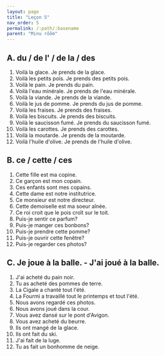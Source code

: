 ```yaml
---
layout: page
title: "Leçon 5"
nav_order: 5
permalink: /:path/:basename
parent: "Minu rõõm"
---
```


## A. du / de l' / de la / des  
1. Voilà la glace. Je prends de la glace.  
2. Voilà les petits pois. Je prends des petits pois.  
3. Voilà le pain. Je prends du pain.  
4. Voilà l'eau minérale. Je prends de l'eau minérale.  
5. Voilà la viande. Je prends de la viande.  
6. Voilà le jus de pomme. Je prends du jus de pomme.  
7. Voilà les fraises. Je prends des fraises.  
8. Voilà les biscuits. Je prends des biscuits.  
9. Voilà le saucisson fumé. Je prends du saucisson fumé.  
10. Voilà les carottes. Je prends des carottes.  
11. Voilà la moutarde. Je prends de la moutarde.  
12. Voilà l'huile d'olive. Je prends de l'huile d'olive.  

## B. ce / cette / ces  
1. Cette fille est ma copine.  
2. Ce garçon est mon copain.  
3. Ces enfants sont mes copains.  
4. Cette dame est notre institutrice.  
5. Ce monsieur est notre directeur.  
6. Cette demoiselle est ma soeur aînée.  
7. Ce roi croit que le pois croît sur le toit.  
8. Puis-je sentir ce parfum?  
9. Puis-je manger ces bonbons?  
10. Puis-je prendre cette pomme?  
11. Puis-je ouvrir cette fenêtre?  
12. Puis-je regarder ces photos?  

## C. Je joue à la balle. - J'ai joué à la balle.  
1. J'ai acheté du pain noir.  
2. Tu as acheté des pommes de terre.  
3. La Cigale a chanté tout l'été.  
4. La Fourmi a travaillé tout le printemps et tout l'été.  
5. Nous avons regardé ces photos.  
6. Nous avons joué dans la cour.  
7. Vous avez dansé sur le pont d'Avigon.  
8. Vous avez acheté du beurre.  
9. Ils ont mangé de la glace.  
10. Ils ont fait du ski.  
11. J'ai fait de la luge.  
12. Tu as fait un bonhomme de neige.  

